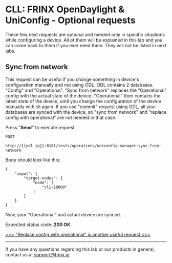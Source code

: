 # CLL: FRINX OpenDaylight & UniConfig - Optional requests

These few next requests are optional and needed only in specific situations while configuring a device. All of them will be explained in this lab and you can come back to them if you ever need them. They will not be listed in next labs.

## Sync from network

This request can be useful if you change something in device's configuration manually and not using ODL. ODL contains 2 databases. "Config" and "Operational". "Sync from network" replaces the "Operational" config with the actual state of the device. "Operational" then contains the latest state of the device, until you change the configuration of the device manually with cli again. If you use "commit" request using ODL, all your databases are synced with the device, so "sync from network" and "replace config with operational" are not needed in that case.

Press "**Send**" to execute request.

```
POST

http://{{odl_ip}}:8181/rests/operations/uniconfig-manager:sync-from-network
```

Body should look like this:

```
{
    "input": {
        "target-nodes": {
            "node": [
                "cli-10000"
            ]
        }
    }
}
```
Now, your "Operational" and actual device are synced.

Expected status code: **200 OK**

[>>> "Replace config with operational" is another useful request <<<](12.md)

---
If you have any questions regarding this lab or our products in general, contact us at [support@frinx.io](mailto:support@frinx.io)